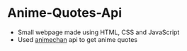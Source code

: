 # Anime-Quotes-Api
- Small webpage made using HTML, CSS and JavaScript
- Used [animechan](https://animechan.io/) api to get anime quotes
